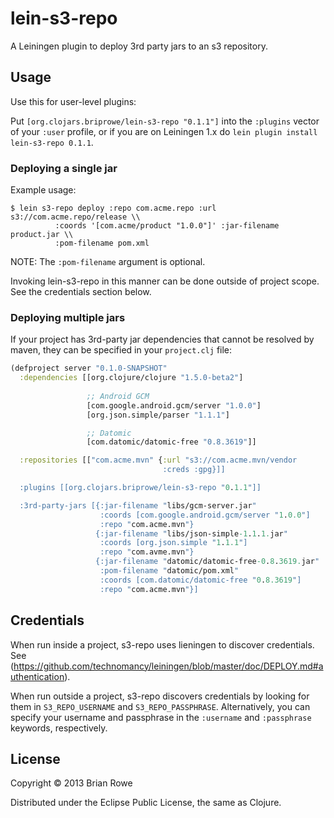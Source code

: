 # lein-s3-repo

A Leiningen plugin to deploy 3rd party jars to an s3 repository.

## Usage

Use this for user-level plugins:

Put `[org.clojars.briprowe/lein-s3-repo "0.1.1"]` into the `:plugins` vector of your
`:user` profile, or if you are on Leiningen 1.x do `lein plugin install
lein-s3-repo 0.1.1`.

### Deploying a single jar

Example usage:

    $ lein s3-repo deploy :repo com.acme.repo :url s3://com.acme.repo/release \\
              :coords '[com.acme/product "1.0.0"]' :jar-filename product.jar \\
              :pom-filename pom.xml

NOTE: The `:pom-filename` argument is optional.

Invoking lein-s3-repo in this manner can be done outside of project
scope. See the credentials section below.

### Deploying multiple jars

If your project has 3rd-party jar dependencies that cannot be resolved
by maven, they can be specified in your `project.clj` file:

```clojure
(defproject server "0.1.0-SNAPSHOT"
  :dependencies [[org.clojure/clojure "1.5.0-beta2"]
                 
                 ;; Android GCM
                 [com.google.android.gcm/server "1.0.0"]
                 [org.json.simple/parser "1.1.1"]

                 ;; Datomic
                 [com.datomic/datomic-free "0.8.3619"]]

  :repositories [["com.acme.mvn" {:url "s3://com.acme.mvn/vendor
                                  :creds :gpg}]]

  :plugins [[org.clojars.briprowe/lein-s3-repo "0.1.1"]]

  :3rd-party-jars [{:jar-filename "libs/gcm-server.jar"
                    :coords [com.google.android.gcm/server "1.0.0"]
                    :repo "com.acme.mvn"}
                   {:jar-filename "libs/json-simple-1.1.1.jar"
                    :coords [org.json.simple "1.1.1"]
                    :repo "com.avme.mvn"}
                   {:jar-filename "datomic/datomic-free-0.8.3619.jar"
                    :pom-filename "datomic/pom.xml"
                    :coords [com.datomic/datomic-free "0.8.3619"]
                    :repo "com.acme.mvn"}]
```

## Credentials

When run inside a project, s3-repo uses lieningen to discover
credentials. See
(https://github.com/technomancy/leiningen/blob/master/doc/DEPLOY.md#authentication).

When run outside a project, s3-repo discovers credentials by looking
for them in `S3_REPO_USERNAME` and `S3_REPO_PASSPHRASE`.
Alternatively, you can specify your username and passphrase in the
`:username` and `:passphrase` keywords, respectively.

## License

Copyright © 2013 Brian Rowe

Distributed under the Eclipse Public License, the same as Clojure.
